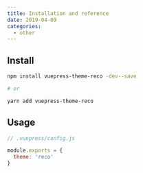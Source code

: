 ```yaml
---
title: Installation and reference
date: 2019-04-09
categories:
  - other
---
```


## Install

```bash
npm install vuepress-theme-reco -dev--save

# or

yarn add vuepress-theme-reco
```

## Usage

```javascript
// .vuepress/config.js

module.exports = {
  theme: 'reco'
}  
```
